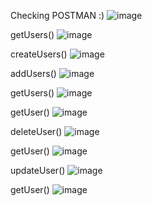 
Checking POSTMAN :)
![image](https://github.com/naveen-chokkapu/restful-users-api-node-express-postman/assets/91678670/37de64ba-f8d8-4bd1-830a-c1ec5595ecb3)

getUsers()
![image](https://github.com/naveen-chokkapu/restful-users-api-node-express-postman/assets/91678670/e6dede69-dcca-438c-8104-8ebff3843034)

createUsers()
![image](https://github.com/naveen-chokkapu/restful-users-api-node-express-postman/assets/91678670/2ff1ef95-8761-48ac-869e-3f8d13187d6f)

addUsers()
![image](https://github.com/naveen-chokkapu/restful-users-api-node-express-postman/assets/91678670/2ad7d2fc-5cfc-45ed-9431-3777bde8d646)

getUsers()
![image](https://github.com/naveen-chokkapu/restful-users-api-node-express-postman/assets/91678670/e64e8e00-9ec5-4a71-a146-8ee37d428c48)

getUser()
![image](https://github.com/naveen-chokkapu/restful-users-api-node-express-postman/assets/91678670/11e309b3-337b-4004-a009-5f78a39b6bb2)

deleteUser()
![image](https://github.com/naveen-chokkapu/restful-users-api-node-express-postman/assets/91678670/41c0f177-51c7-4cf0-9042-d048d9a4f5e1)

getUser()
![image](https://github.com/naveen-chokkapu/restful-users-api-node-express-postman/assets/91678670/b13b5fa9-6d76-40c7-a4ea-64c4fc44ad2e)

updateUser()
![image](https://github.com/naveen-chokkapu/restful-users-api-node-express-postman/assets/91678670/efe0a783-6575-495d-9776-b729c87e01fd)

getUser()
![image](https://github.com/naveen-chokkapu/restful-users-api-node-express-postman/assets/91678670/28fa30b1-94bc-4065-9638-12b3bffc453f)
